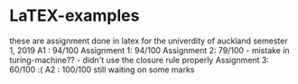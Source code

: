 # LaTEX-examples

these are assignment done in latex for the univerdity of auckland semester 1, 2019
A1 : 94/100
Assignment 1: 94/100
Assignment 2: 79/100 - mistake in turing-machine?? - didn't use the closure rule properly
Assignment 3: 60/100 :(
A2 : 100/100
still waiting on some marks 

